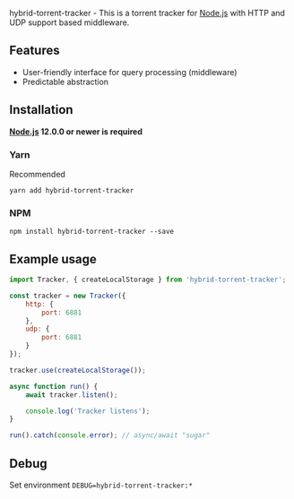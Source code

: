 hybrid-torrent-tracker - This is a torrent tracker for [Node.js](https://nodejs.org) with HTTP and UDP support based middleware.

## Features
- User-friendly interface for query processing (middleware)
- Predictable abstraction

## Installation
**[Node.js](https://nodejs.org/) 12.0.0 or newer is required**  

### Yarn
Recommended
```shell
yarn add hybrid-torrent-tracker
```

### NPM
```shell
npm install hybrid-torrent-tracker --save
```

## Example usage

```js
import Tracker, { createLocalStorage } from 'hybrid-torrent-tracker';

const tracker = new Tracker({
	http: {
		port: 6881
	},
	udp: {
		port: 6881
	}
});

tracker.use(createLocalStorage());

async function run() {
	await tracker.listen();

	console.log('Tracker listens');
}

run().catch(console.error); // async/await "sugar"
```

## Debug
Set environment `DEBUG=hybrid-torrent-tracker:*`

